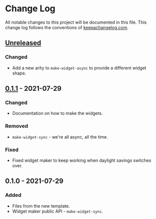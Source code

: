 # Change Log
All notable changes to this project will be documented in this file. This change log follows the conventions of [keepachangelog.com](http://keepachangelog.com/).

## [Unreleased]
### Changed
- Add a new arity to `make-widget-async` to provide a different widget shape.

## [0.1.1] - 2021-07-29
### Changed
- Documentation on how to make the widgets.

### Removed
- `make-widget-sync` - we're all async, all the time.

### Fixed
- Fixed widget maker to keep working when daylight savings switches over.

## 0.1.0 - 2021-07-29
### Added
- Files from the new template.
- Widget maker public API - `make-widget-sync`.

[Unreleased]: https://github.com/your-name/hospital2/compare/0.1.1...HEAD
[0.1.1]: https://github.com/your-name/hospital2/compare/0.1.0...0.1.1
